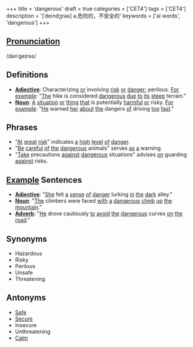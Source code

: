 +++
title = 'dangerous'
draft = true
categories = ['CET4']
tags = ['CET4']
description = '[ˈdeindʒrəs] a.危险的，不安全的'
keywords = ['ai words', 'dangerous']
+++

## [Pronunciation](/en/post/pronunciation/)
/dənˈgeɪrəs/

## Definitions
- **[Adjective](/en/post/adjective/)**: Characterizing [or](/en/post/or/) involving [risk](/en/post/risk/) [or](/en/post/or/) [danger](/en/post/danger/); perilous. [For](/en/post/for/) [example](/en/post/example/): "[The](/en/post/the/) hike is considered [dangerous](/en/post/dangerous/) [due](/en/post/due/) [to](/en/post/to/) [its](/en/post/its/) [steep](/en/post/steep/) terrain."
- **[Noun](/en/post/noun/)**: [A](/en/post/a/) [situation](/en/post/situation/) [or](/en/post/or/) [thing](/en/post/thing/) [that](/en/post/that/) is potentially [harmful](/en/post/harmful/) [or](/en/post/or/) risky. [For](/en/post/for/) [example](/en/post/example/): "[He](/en/post/he/) warned [her](/en/post/her/) [about](/en/post/about/) [the](/en/post/the/) dangers [of](/en/post/of/) driving [too](/en/post/too/) [fast](/en/post/fast/)."

## Phrases
- "[At](/en/post/at/) [great](/en/post/great/) [risk](/en/post/risk/)" indicates [a](/en/post/a/) [high](/en/post/high/) [level](/en/post/level/) [of](/en/post/of/) [danger](/en/post/danger/).
- "[Be](/en/post/be/) [careful](/en/post/careful/) [of](/en/post/of/) [the](/en/post/the/) [dangerous](/en/post/dangerous/) animals" serves [as](/en/post/as/) [a](/en/post/a/) warning.
- "[Take](/en/post/take/) precautions [against](/en/post/against/) [dangerous](/en/post/dangerous/) situations" advises [on](/en/post/on/) guarding [against](/en/post/against/) risks.

## [Example](/en/post/example/) Sentences
- **[Adjective](/en/post/adjective/)**: "[She](/en/post/she/) felt [a](/en/post/a/) [sense](/en/post/sense/) [of](/en/post/of/) [danger](/en/post/danger/) lurking [in](/en/post/in/) [the](/en/post/the/) [dark](/en/post/dark/) alley."
- **[Noun](/en/post/noun/)**: "[The](/en/post/the/) climbers were faced [with](/en/post/with/) [a](/en/post/a/) [dangerous](/en/post/dangerous/) [climb](/en/post/climb/) [up](/en/post/up/) [the](/en/post/the/) [mountain](/en/post/mountain/)."
- **[Adverb](/en/post/adverb/)**: "[He](/en/post/he/) drove cautiously [to](/en/post/to/) [avoid](/en/post/avoid/) [the](/en/post/the/) [dangerous](/en/post/dangerous/) curves [on](/en/post/on/) [the](/en/post/the/) [road](/en/post/road/)."

## Synonyms
- Hazardous
- Risky
- Perilous
- Unsafe
- Threatening

## Antonyms
- [Safe](/en/post/safe/)
- [Secure](/en/post/secure/)
- Insecure
- Unthreatening
- [Calm](/en/post/calm/)
